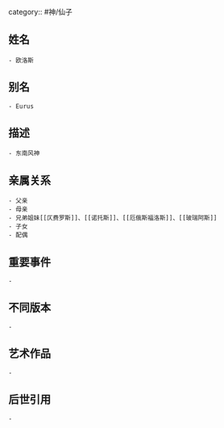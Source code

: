 category:: #神/仙子
## 姓名
	- 欧洛斯
## 别名
	- Eurus
## 描述
	- 东南风神
## 亲属关系
	- 父亲
	- 母亲
	- 兄弟姐妹[[仄费罗斯]]、[[诺托斯]]、[[厄俄斯福洛斯]]、[[玻瑞阿斯]]
	- 子女
	- 配偶
## 重要事件
	-
## 不同版本
	-
## 艺术作品
	-
## 后世引用
	-
